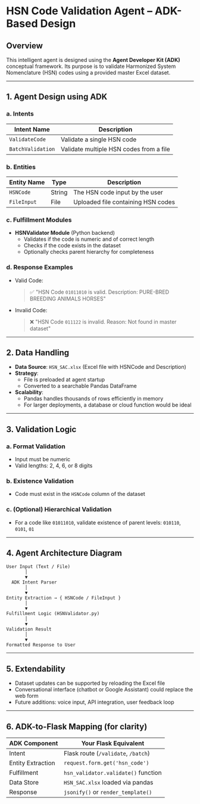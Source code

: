 # HSN Code Validation Agent – ADK-Based Design

## Overview
This intelligent agent is designed using the **Agent Developer Kit (ADK)** conceptual framework. Its purpose is to validate Harmonized System Nomenclature (HSN) codes using a provided master Excel dataset.

---

## 1. Agent Design using ADK

### a. Intents
| Intent Name        | Description                                 |
|--------------------|---------------------------------------------|
| `ValidateCode`     | Validate a single HSN code                  |
| `BatchValidation`  | Validate multiple HSN codes from a file     |

### b. Entities
| Entity Name | Type   | Description                                |
|-------------|--------|--------------------------------------------|
| `HSNCode`   | String | The HSN code input by the user             |
| `FileInput` | File   | Uploaded file containing HSN codes         |

### c. Fulfillment Modules
- **HSNValidator Module** (Python backend)
  - Validates if the code is numeric and of correct length
  - Checks if the code exists in the dataset
  - Optionally checks parent hierarchy for completeness

### d. Response Examples
- Valid Code:
  > ✅ "HSN Code `01011010` is valid. Description: PURE-BRED BREEDING ANIMALS HORSES"
- Invalid Code:
  > ❌ "HSN Code `011122` is invalid. Reason: Not found in master dataset"

---

## 2. Data Handling

- **Data Source**: `HSN_SAC.xlsx` (Excel file with HSNCode and Description)
- **Strategy**:
  - File is preloaded at agent startup
  - Converted to a searchable Pandas DataFrame
- **Scalability**:
  - Pandas handles thousands of rows efficiently in memory
  - For larger deployments, a database or cloud function would be ideal

---

## 3. Validation Logic

### a. Format Validation
- Input must be numeric
- Valid lengths: 2, 4, 6, or 8 digits

### b. Existence Validation
- Code must exist in the `HSNCode` column of the dataset

### c. (Optional) Hierarchical Validation
- For a code like `01011010`, validate existence of parent levels: `010110`, `0101`, `01`

---

## 4. Agent Architecture Diagram

```plaintext
User Input (Text / File)
       │
       ▼
  ADK Intent Parser
       │
       ▼
Entity Extraction → { HSNCode / FileInput }
       │
       ▼
Fulfillment Logic (HSNValidator.py)
       │
       ▼
Validation Result
       │
       ▼
Formatted Response to User
```

---

## 5. Extendability

- Dataset updates can be supported by reloading the Excel file
- Conversational interface (chatbot or Google Assistant) could replace the web form
- Future additions: voice input, API integration, user feedback loop

---

## 6. ADK-to-Flask Mapping (for clarity)

| ADK Component     | Your Flask Equivalent                 |
|------------------|----------------------------------------|
| Intent            | Flask route (`/validate`, `/batch`)   |
| Entity Extraction | `request.form.get('hsn_code')`         |
| Fulfillment       | `hsn_validator.validate()` function    |
| Data Store        | `HSN_SAC.xlsx` loaded via pandas       |
| Response          | `jsonify()` or `render_template()`     |